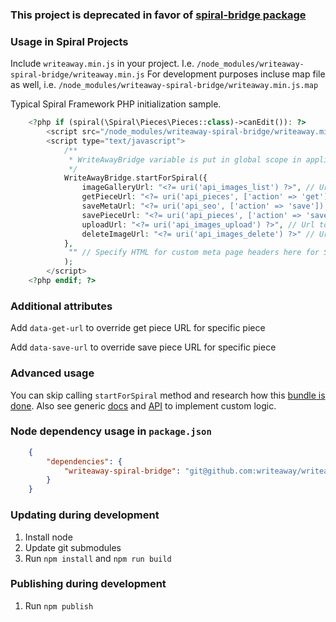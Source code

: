 ### This project is deprecated in favor of [spiral-bridge package](https://github.com/writeaway/writeaway/tree/master/packages/spiral-bridge)

### Usage in Spiral Projects

Include `writeaway.min.js` in your project. I.e. `/node_modules/writeaway-spiral-bridge/writeaway.min.js`
For development purposes incluse map file as well, i.e. `/node_modules/writeaway-spiral-bridge/writeaway.min.js.map`

Typical Spiral Framework PHP initialization sample.

````php
    <?php if (spiral(\Spiral\Pieces\Pieces::class)->canEdit()): ?>
        <script src="/node_modules/writeaway-spiral-bridge/writeaway.min.js" type="text/javascript">
        <script type="text/javascript">
            /**
             * WriteAwayBridge variable is put in global scope in application entry point by front end engineer
             */
            WriteAwayBridge.startForSpiral({
                imageGalleryUrl: "<?= uri('api_images_list') ?>", // Url to fetch images list
                getPieceUrl: "<?= uri('api_pieces', ['action' => 'get']) ?>", // Url to fetch piece data. This is fired only for pieces that can't be read directly from DOM
                saveMetaUrl: "<?= uri('api_seo', ['action' => 'save']) ?>", // Url to save SEO data from SEO editor
                savePieceUrl: "<?= uri('api_pieces', ['action' => 'save']) ?>", // Url to save piece. This may be overrided by piece container 'data-save-url' attribute
                uploadUrl: "<?= uri('api_images_upload') ?>", // Url to upload image resources
                deleteImageUrl: "<?= uri('api_images_delete') ?>" // Url to delete image
            },
             "" // Specify HTML for custom meta page headers here for SEO Editor
            );
        </script>
    <?php endif; ?>
````

### Additional attributes

Add `data-get-url` to override get piece URL for specific piece

Add `data-save-url` to override save piece URL for specific piece

### Advanced usage

You can skip calling `startForSpiral` method and research how this [bundle is done](./index-source.js). Also see generic [docs](https://github.com/writeaway/writeaway) and [API](https://github.com/writeaway/writeaway/blob/master/src/index.d.ts) to implement custom logic.


### Node dependency usage in `package.json`

````json
    {
        "dependencies": {
            "writeaway-spiral-bridge": "git@github.com:writeaway/writeaway-spiral-bridge.git#master"
        }
    }
````

### Updating during development

1. Install node
2. Update git submodules
3. Run `npm install` and `npm run build`


### Publishing during development

1. Run `npm publish`
